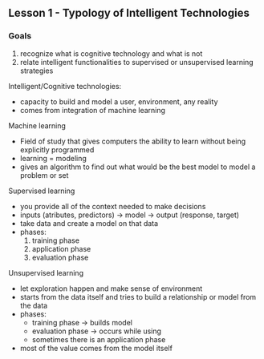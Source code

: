 ## Lesson 1 - Typology of Intelligent Technologies

### Goals
1. recognize what is cognitive technology and what is not
2. relate intelligent functionalities to supervised or unsupervised learning strategies

Intelligent/Cognitive technologies:
* capacity to build and model a user, environment, any reality
* comes from integration of machine learning

Machine learning
* Field of study that gives computers the ability to learn without being explicitly programmed
* learning = modeling
* gives an algorithm to find out what would be the best model to model a problem or set

Supervised learning
* you provide all of the context needed to make decisions
* inputs (atributes, predictors) -> model -> output (response, target)
* take data and create a model on that data
* phases:
  1. training phase
  2. application phase
  3. evaluation phase

Unsupervised learning
* let exploration happen and make sense of environment
* starts from the data itself and tries to build a relationship or model from the data
* phases:
  * training phase -> builds model
  * evaluation phase -> occurs while using
  * sometimes there is an application phase
* most of the value comes from the model itself
